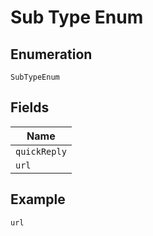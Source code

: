 
# Sub Type Enum

## Enumeration

`SubTypeEnum`

## Fields

| Name |
|  --- |
| `quickReply` |
| `url` |

## Example

```
url
```

